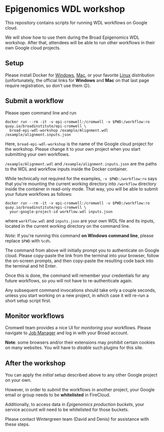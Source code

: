 # Epigenomics WDL workshop

This repository contains scripts
for running WDL workflows on Google cloud.

We will show how to use them during the Broad Epigenomics WDL workshop.
After that, attendees will be able to run other workflows in their
own Google cloud projects.

## Setup

Please install Docker for
[Windows](https://download.docker.com/win/stable/Docker%20for%20Windows%20Installer.exe),
[Mac](https://download.docker.com/mac/stable/Docker.dmg),
or your favorite
[Linux](https://docs.docker.com/install/#supported-platforms) distribution
(unfortunately, the official links for **Windows** and **Mac** on that last page
require registration, so don't use them 😉).

## Submit a workflow

Please open command line and run
```
docker run --rm -it -v epi-cromwell:/cromwell -v $PWD:/workflow:ro quay.io/broadinstitute/epi-cromwell \
  broad-epi-wdl-workshop /example/Alignment.wdl /example/alignment.inputs.json
```
Here, `broad-epi-wdl-workshop` is the name of the Google cloud project
for the workshop. Please change it to your own project when you
start submitting your own workflows.

`/example/Alignment.wdl` and `/example/alignment.inputs.json`
are the paths to the WDL and workflow inputs inside the Docker
container.

While technically not required for the examples,
`-v $PWD:/workflow:ro` says that you're mounting the
current working directory into `/workflow` directory
inside the container in read-only mode.
That way, you will be able to submit
your future workflows as follows:
```
docker run --rm -it -v epi-cromwell:/cromwell -v $PWD:/workflow:ro quay.io/broadinstitute/epi-cromwell \
  your-google-project-id workflow.wdl inputs.json
```
where `workflow.wdl` and `inputs.json` are your own
WDL file and its inputs, located in the current
working directory on the command line.

*Note:* If you're running this command **on Windows command line**,
please replace `$PWD` with `%cd%`.

The command from above will initially prompt you to
authenticate on Google cloud. Please copy-paste the
link from the terminal into your browser, follow the
on-screen prompts, and then copy-paste the resulting
code back into the terminal and hit Enter.

Once this is done, the command will remember your
credentials for any future workflows, so you
will not have to re-authenticate again.

Any subsequent command invocations should take
only a couple seconds, unless you start working on
a new project, in which case it will
re-run a short setup script first.

## Monitor workflows

Cromwell team provides a nice UI for *monitoring* your workflows.
Please navigate to [Job Manager](https://job-manager.caas-prod.broadinstitute.org/)
and log in with your Broad account.

**Note**: some browsers and/or their extensions may prohibit
certain cookies on many websites. You will have to *disable*
such plugins for this site.

## After the workshop

You can apply the *initial* setup described above
to any other Google project on your own.

However, in order to *submit* the workflows in
another project, your Google email or group
needs to be **whitelisted** in FireCloud.

Additionally, to access data in *Epigenomics production buckets*,
your service account will need to be whitelisted for
those buckets.

Please contact Wintergreen team (David and Denis)
for assistance with these steps.
